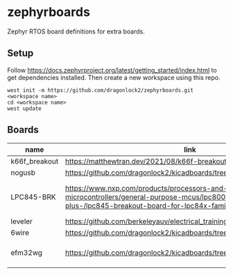 # zephyrboards
Zephyr RTOS board definitions for extra boards.

## Setup

Follow https://docs.zephyrproject.org/latest/getting_started/index.html to get dependencies installed. Then create a new workspace using this repo.

    west init -m https://github.com/dragonlock2/zephyrboards.git <workspace name>
    cd <workspace name>
    west update

## Boards

| name | link | notes |
| ---- | ---- | ----- |
| k66f_breakout | https://matthewtran.dev/2021/08/k66f-breakout/ | |
| nogusb        | https://github.com/dragonlock2/kicadboards/tree/main/projects/NOGUSB | |
| LPC845-BRK | https://www.nxp.com/products/processors-and-microcontrollers/arm-microcontrollers/general-purpose-mcus/lpc800-cortex-m0-plus-/lpc845-breakout-board-for-lpc84x-family-mcus:LPC845-BRK | basic uart, gpio working |
| leveler | https://github.com/berkeleyauv/electrical_training | |
| 6wire | https://github.com/dragonlock2/kicadboards/tree/main/projects/6wire | |
| efm32wg | https://github.com/dragonlock2/kicadboards/tree/main/breakouts/efm32wg | leuart, spi not working |

